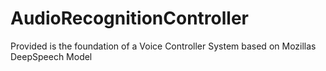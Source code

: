 # AudioRecognitionController
Provided is the foundation of a Voice Controller System based on Mozillas DeepSpeech Model

